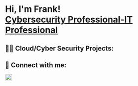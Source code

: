 <h1>Hi, I'm Frank! <br/><a href="[[https://www.linkedin.com/in/Fra](https://www.linkedin.com/in/francisco-cordero-1924b317/)/](https://www.linkedin.com/in/francisco-cordero-1924b317/)">Cybersecurity Professional-IT Professional</a>

<h2>👨‍💻 Cloud/Cyber Security Projects:</h2>



<h2> 🤳 Connect with me:</h2>


[<img align="left" alt="Francisco Cordero | LinkedIn" width="22px" src="https://cdn.jsdelivr.net/npm/simple-icons@v3/icons/linkedin.svg" />][linkedin]


[linkedin]: https://www.linkedin.com/in/francisco-cordero-1924b317/

<!--
**joshmadakor1/joshmadakor1** is a ✨ _special_ ✨ repository because its `README.md` (this file) appears on your GitHub profile.

Here are some ideas to get you started:

- 🔭 I’m currently working on ...
- 🌱 I’m currently learning ...
- 👯 I’m looking to collaborate on ...
- 🤔 I’m looking for help with ...
- 💬 Ask me about ...
- 📫 How to reach me: ...
- 😄 Pronouns: ...
- ⚡ Fun fact: ...
-->
